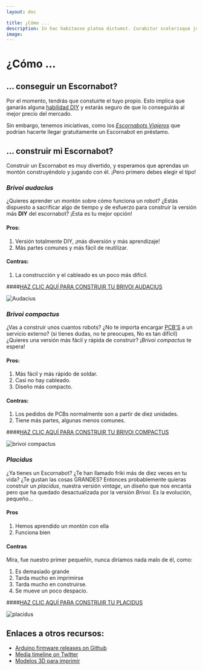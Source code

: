 ```yaml
---
layout: doc

title: ¿Cómo ...
description: In hac habitasse platea dictumst. Curabitur scelerisque justo vitae nunc ultrices.
image: 
---
```


# ¿Cómo ...

## ... conseguir un Escornabot? 

Por el momento, tendrás que constuirte el tuyo propio. Esto implica que ganarás alguna [habilidad DIY][DIY01] y estarás seguro de que lo conseguirás al mejor precio del mercado.

Sin embargo, tenemos iniciativas, como los [*Escornabots Viajeros*][TRA01]  que podrían hacerte llegar gratuitamente un Escornabot en préstamo.


## ... construir mi Escornabot?

Construir un Escornabot es muy divertido, y esperamos que aprendas un montón construyéndolo y jugando con él. ¡Pero primero debes elegir el tipo!

### *Brivoi audacius*
¿Quieres aprender un montón sobre cómo funciona un robot? ¿Estás dispuesto a sacrificar algo de tiempo y de esfuerzo para construir la versión más **DIY** del escornabot? ¡Esta es tu mejor opción!

#### Pros:
1. Versión totalmente DIY, ¡más diversión y más aprendizaje!
2. Más partes comunes y más fácil de reutilizar.

#### Contras:
1. La construcción y el cableado es un poco más difícil.

####[HAZ CLIC AQUÍ PARA CONSTRUIR TU BRIVOI AUDACIUS][GUI01]

![Audacius][AUD01]

### *Brivoi compactus*
¿Vas a construir unos cuantos robots? ¿No te importa encargar [PCB'S][PCB01] a un servicio externo? (si tienes dudas, no te preocupes, No es tan difícil) ¿Quieres una versión más fácil y rápida de construir? ¡*Brivoi compactus*  te espera!

#### Pros:
1. Más fácil y más rápido de soldar.
2. Casi no hay cableado.
3. Diseño más compacto.

#### Contras:
1. Los pedidos de PCBs normalmente son a partir de diez unidades.
2. Tiene más partes, algunas menos comunes.

####[HAZ CLIC AQUÍ PARA CONSTRUIR TU BRIVOI COMPACTUS][GUI02]

![brivoi compactus][COM01]

### *Placidus*
¿Ya tienes un Escornabot? ¿Te han llamado friki más de diez veces en tu vida? ¿Te gustan las cosas GRANDES? Entonces probablemente quieras construir un *placidus*, nuestra versión *vintage*, un diseño que nos encanta pero que ha quedado desactualizada por la versión *Brivoi*. Es la evolución, pequeño...

#### Pros
1. Hemos aprendido un montón con ella
2. Funciona bien

#### Contras
Mira, fue nuestro primer pequeñín, nunca diríamos nada malo de él, como:

1. Es demasiado grande
2. Tarda mucho en imprimirse
3. Tarda mucho en construirse.
4. Se mueve un poco despacio.

####[HAZ CLIC AQUÍ PARA CONSTRUIR TU PLACIDUS][GUI03]

![placidus][PLA01]

## Enlaces a otros recursos:

* [Arduino firmware releases on Github][FIR02]
* [Media timeline on Twitter][TWI01]
* [Modelos 3D para imprimir][MOD01]

<!-- Links -->
[DIY01]: http://en.wikipedia.org/wiki/Do_it_yourself
[TRA01]: http://escornabot.com/web/en/content/travelling-family
[FIR02]: https://github.com/escornabot/arduino/releases
[KEY01]: http://escornabot.com/web/en/content/keypad
[MOD01]: https://github.com/escornabot/3dmodel/releases
[TWI01]: https://twitter.com/escornabot/media
[PCB01]: https://learn.sparkfun.com/tutorials/pcb-basics
[GUI01]: https://escornabot.com/web/en/content/howto-audacius "howto audacius"
[GUI02]: https://escornabot.com/web/en/content/howto-compactus "howto compactus"
[GUI03]: https://escornabot.com/web/en/content/howto-placidus "howto placidus"


<!-- Images -->
[COM01]: https://escornabot.com/web/sites/default/files/node_attachs/brivoipcb.jpg "Brivoi compactus"
[PLA01]: https://escornabot.com/web/sites/default/files/node_attachs/amorodo.jpg "Placidus"
[AUD01]: https://escornabot.com/web/sites/default/files/node_attachs/brivoiaudacius.jpg "Brivoi audacius"
